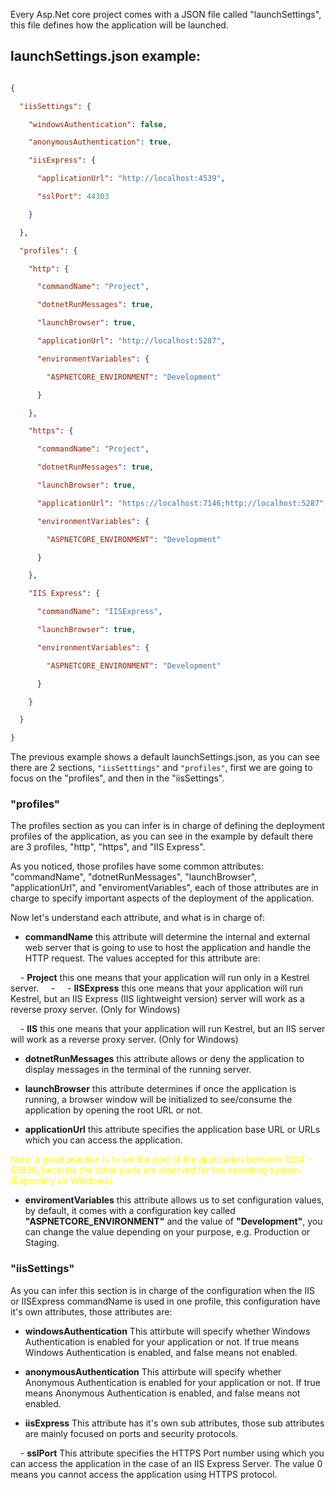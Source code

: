 Every Asp.Net core project comes with a JSON file called "launchSettings", this file defines how the application will be launched.

## launchSettings.json example:

```JSON

{

  "iisSettings": {

    "windowsAuthentication": false,

    "anonymousAuthentication": true,

    "iisExpress": {

      "applicationUrl": "http://localhost:4539",

      "sslPort": 44303

    }

  },

  "profiles": {

    "http": {

      "commandName": "Project",

      "dotnetRunMessages": true,

      "launchBrowser": true,

      "applicationUrl": "http://localhost:5287",

      "environmentVariables": {

        "ASPNETCORE_ENVIRONMENT": "Development"

      }

    },

    "https": {

      "commandName": "Project",

      "dotnetRunMessages": true,

      "launchBrowser": true,

      "applicationUrl": "https://localhost:7146;http://localhost:5287",

      "environmentVariables": {

        "ASPNETCORE_ENVIRONMENT": "Development"

      }

    },

    "IIS Express": {

      "commandName": "IISExpress",

      "launchBrowser": true,

      "environmentVariables": {

        "ASPNETCORE_ENVIRONMENT": "Development"

      }

    }

  }

}

```

The previous example shows a default launchSettings.json, as you can see there are 2 sections, <code>"iisSetttings"</code> and <code>"profiles"</code>, first we are going to focus on the "profiles", and then in the "iisSettings".

### "profiles"

The profiles section as you can infer is in charge of defining the deployment profiles of the application, as you can see in the example by default there are 3 profiles, "http", "https", and "IIS Express".

As you noticed, those profiles have some common attributes: "commandName", "dotnetRunMessages", "launchBrowser", "applicationUrl", and "enviromentVariables", each of those attributes are in charge to specify important aspects of the deployment of the application.

Now let's understand each attribute, and what is in charge of:

- **commandName** this attribute will determine the internal and external web server that is going to use to host the application and handle the HTTP request. The values accepted for this attribute are:

    - **Project** this one means that your application will run only in a Kestrel server.
    - 
    - **IISExpress** this one means that your application will run Kestrel, but an IIS Express (IIS lightweight version) server will work as a reverse proxy server. (Only for Windows)

    - **IIS** this one means that your application will run Kestrel, but an IIS server will work as a reverse proxy server. (Only for Windows)

- **dotnetRunMessages** this attribute allows or deny the application to display messages in the terminal of the running server.

- **launchBrowser** this attribute determines if once the application is running, a browser window will be initialized to see/consume the application by opening the root URL or not.

- **applicationUrl** this attribute specifies the application base URL or URLs which you can access the application.

<p style="color:yellow">Note: a good practice is to set the port of the application between 1024 - 65536, because the other ports are reserved for the operating system. (Especially on Windows)</p>

- **enviromentVariables** this attribute allows us to set configuration values, by default, it comes with a configuration key called **"ASPNETCORE_ENVIRONMENT"** and the value of **"Development"**, you can change the value depending on your purpose, e.g. Production or Staging.

### "iisSettings"

As you can infer this section is in charge of the configuration when the IIS or IISExpress commandName is used in one profile, this configuration have it's own attributes, those attributes are:

- **windowsAuthentication** This attirbute will specify whether Windows Authentication is enabled for your application or not. If true means Windows Authentication is enabled, and false means not enabled.

- **anonymousAuthentication** This attirbute will specify whether Anonymous Authentication is enabled for your application or not. If true means Anonymous Authentication is enabled, and false means not enabled.

- **iisExpress** This attribute has it's own sub attributes, those sub attributes are mainly focused on ports and security protocols.

    - **sslPort** This attribute specifies the HTTPS Port number using which you can access the application in the case of an IIS Express Server. The value 0 means you cannot access the application using HTTPS protocol.